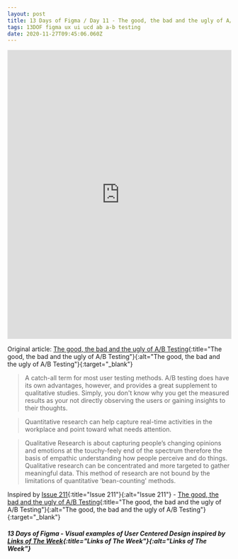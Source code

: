 ```yaml
---
layout: post
title: 13 Days of Figma / Day 11 - The good, the bad and the ugly of A/B Testing
tags: 13DOF figma ux ui ucd ab a-b testing
date: 2020-11-27T09:45:06.060Z
---
```

<iframe style="border: 1px solid rgba(0, 0, 0, 0.1);" width="100%" height="650" src="https://www.figma.com/embed?embed_host=share&url=https%3A%2F%2Fwww.figma.com%2Fproto%2FsiTq7ZJZPo2SPQmLzsoaP8%2F13-Days-of-Figma-Day-11%3Fnode-id%3D1%253A148%26viewport%3D117%252C88%252C0.5%26scaling%3Dmin-zoom" allowfullscreen></iframe>

Original article: [The good, the bad and the ugly of A/B Testing](/issue-211-22-may-2020-a-b-testing-npm-yarn-seo-typography-sopranos/){:title="The good, the bad and the ugly of A/B Testing"}{:alt="The good, the bad and the ugly of A/B Testing"}{:target="_blank"}

> A catch-all term for most user testing methods. A/B testing does have its own advantages, however, and provides a great supplement to qualitative studies. Simply, you don't know why you get the measured results as your not directly observing the users or gaining insights to their thoughts.

> Quantitative research can help capture real-time activities in the workplace and point toward what needs attention.

> Qualitative Research is about capturing people’s changing opinions and emotions at the touchy-feely end of the spectrum therefore the basis of empathic understanding how people perceive and do things.
Qualitative research can be concentrated and more targeted to gather meaningful data. This method of research are not bound by the limitations of quantitative ‘bean-counting' methods.

Inspired by [Issue 211](/issue-211-22-may-2020-a-b-testing-npm-yarn-seo-typography-sopranos/){:title="Issue 211"}{:alt="Issue 211"} - [The good, the bad and the ugly of A/B Testing](https://uxdesign.cc/the-good-the-bad-and-the-ugly-of-a-b-testing-clearleft-90d2f01efca8){:title="The good, the bad and the ugly of A/B Testing"}{:alt="The good, the bad and the ugly of A/B Testing"}{:target="_blank"}

##### 13 Days of Figma - Visual examples of User Centered Design inspired by [Links of The Week](/archive/){:title="Links of The Week"}{:alt="Links of The Week"}
